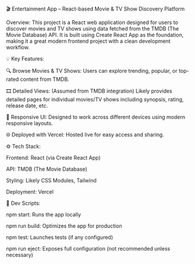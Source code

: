 🎬 Entertainment App – React-based Movie & TV Show Discovery Platform

Overview:
This project is a React web application designed for users to discover movies and TV shows using data fetched from the TMDB (The Movie Database) API. It is built using Create React App as the foundation, making it a great modern frontend project with a clean development workflow.

💡 Key Features:

🔍 Browse Movies & TV Shows:
Users can explore trending, popular, or top-rated content from TMDB.

🎞️ Detailed Views:
(Assumed from TMDB integration) Likely provides detailed pages for individual movies/TV shows including synopsis, rating, release date, etc.

🚀 Responsive UI:
Designed to work across different devices using modern responsive layouts.

🌐 Deployed with Vercel:
Hosted live for easy access and sharing.

⚙️ Tech Stack:

Frontend: React (via Create React App)

API: TMDB (The Movie Database)

Styling: Likely CSS Modules, Tailwind

Deployment: Vercel

📁 Dev Scripts:

npm start: Runs the app locally

npm run build: Optimizes the app for production

npm test: Launches tests (if any configured)

npm run eject: Exposes full configuration (not recommended unless necessary)
